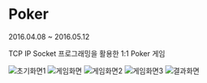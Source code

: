 # Poker
2016.04.08 ~ 2016.05.12

TCP IP Socket 프로그래밍을 활용한 1:1 Poker 게임

![초기화면1](https://user-images.githubusercontent.com/48807453/55871380-75875880-5bc5-11e9-8d0f-70e0d3da6f03.PNG)
![게임화면](https://user-images.githubusercontent.com/48807453/55871397-7b7d3980-5bc5-11e9-802c-30773f412eae.PNG)
![게임화면2](https://user-images.githubusercontent.com/48807453/55871399-7c15d000-5bc5-11e9-9398-227935ccf440.PNG)
![게임화면3](https://user-images.githubusercontent.com/48807453/55871401-7c15d000-5bc5-11e9-9536-24fa8648e1ee.PNG)
![결과화면](https://user-images.githubusercontent.com/48807453/55871402-7cae6680-5bc5-11e9-80ec-39495d1b9834.PNG)
